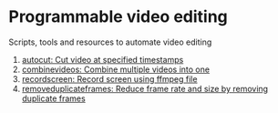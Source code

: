 # Programmable video editing
Scripts, tools and resources to automate video editing


1. [autocut: Cut video at specified timestamps](/autocut.sh)
2. [combinevideos: Combine multiple videos into one](/combinevideos.sh)
3. [recordscreen: Record screen using ffmpeg file](/recordscreen.sh)
4. [removeduplicateframes: Reduce frame rate and size by removing duplicate frames](/removeduplicateframes.sh)
